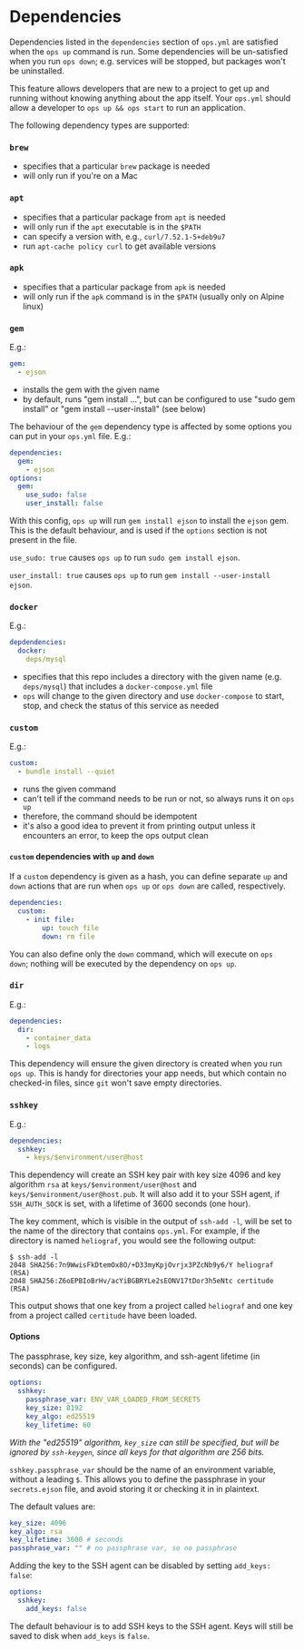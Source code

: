 # Dependencies

Dependencies listed in the `dependencies` section of `ops.yml` are satisfied when the `ops up` command is run. Some dependencies will be un-satisfied when you run `ops down`; e.g. services will be stopped, but packages won't be uninstalled.

This feature allows developers that are new to a project to get up and running without knowing anything about the app itself. Your `ops.yml` should allow a developer to `ops up && ops start` to run an application.

The following dependency types are supported:

### `brew`

- specifies that a particular `brew` package is needed
- will only run if you're on a Mac

### `apt`

- specifies that a particular package from `apt` is needed
- will only run if the `apt` executable is in the `$PATH`
- can specify a version with, e.g., `curl/7.52.1-5+deb9u7`
- run `apt-cache policy curl` to get available versions

### `apk`

- specifies that a particular package from `apk` is needed
- will only run if the `apk` command is in the `$PATH` (usually only on Alpine linux)

### `gem`

E.g.:

```yaml
gem:
  - ejson
```

- installs the gem with the given name
- by default, runs "gem install ...", but can be configured to use "sudo gem install" or "gem install --user-install" (see below)

The behaviour of the `gem` dependency type is affected by some options you can put in your `ops.yml` file. E.g.:

```yaml
dependencies:
  gem:
    - ejson
options:
  gem:
    use_sudo: false
    user_install: false
```

With this config, `ops up` will run `gem install ejson` to install the `ejson` gem. This is the default behaviour, and is used if the `options` section is not present in the file.

`use_sudo: true` causes `ops up` to run `sudo gem install ejson`.

`user_install: true` causes `ops up` to run `gem install --user-install ejson`.

### `docker`

E.g.:

```yaml
depdendencies:
  docker:
    deps/mysql
```

- specifies that this repo includes a directory with the given name (e.g. `deps/mysql`) that includes a `docker-compose.yml` file
- `ops` will change to the given directory and use `docker-compose` to start, stop, and check the status of this service as needed

### `custom`

E.g.:

```yaml
custom:
  - bundle install --quiet
```

- runs the given command
- can't tell if the command needs to be run or not, so always runs it on `ops up`
- therefore, the command should be idempotent
- it's also a good idea to prevent it from printing output unless it encounters an error, to keep the ops output clean

#### `custom` dependencies with `up` and `down`

If a `custom` dependency is given as a hash, you can define separate `up` and `down` actions that are run when `ops up` or `ops down` are called, respectively.

```yaml
dependencies:
  custom:
    - init file:
        up: touch file
        down: rm file
```

You can also define only the `down` command, which will execute on `ops down`; nothing will be executed by the dependency on `ops up`.

### `dir`

E.g.:

```yaml
dependencies:
  dir:
    - container_data
    - logs
```

This dependency will ensure the given directory is created when you run `ops up`. This is handy for directories your app needs, but which contain no checked-in files, since `git` won't save empty directories.

### `sshkey`

E.g.:

```yaml
dependencies:
  sshkey:
    - keys/$environment/user@host
```

This dependency will create an SSH key pair with key size 4096 and key algorithm `rsa` at `keys/$environment/user@host` and `keys/$environment/user@host.pub`. It will also add it to your SSH agent, if `SSH_AUTH_SOCK` is set, with a lifetime of 3600 seconds (one hour).

The key comment, which is visible in the output of `ssh-add -l`, will be set to the name of the directory that contains `ops.yml`. For example, if the directory is named `heliograf`, you would see the following output:

```shell
$ ssh-add -l
2048 SHA256:7n9WwisFkDtemOx8O/+D33myKpjOvrjx3PZcNb9y6/Y heliograf (RSA)
2048 SHA256:Z6oEPBIoBrHv/acYiBGBRYLe2sEONV17tDor3h5eNtc certitude (RSA)
```

This output shows that one key from a project called `heliograf` and one key from a project called `certitude` have been loaded.

#### Options

The passphrase, key size, key algorithm, and ssh-agent lifetime (in seconds) can be configured.

```yaml
options:
  sshkey:
    passphrase_var: ENV_VAR_LOADED_FROM_SECRETS
    key_size: 8192
    key_algo: ed25519
    key_lifetime: 60
```

_With the "ed25519" algorithm, `key_size` can still be specified, but will be ignored by `ssh-keygen`, since all keys for that algorithm are 256 bits._

`sshkey.passphrase_var` should be the name of an environment variable, without a leading `$`. This allows you to define the passphrase in your `secrets.ejson` file, and avoid storing it or checking it in in plaintext.

The default values are:

```yaml
key_size: 4096
key_algo: rsa
key_lifetime: 3600 # seconds
passphrase_var: "" # no passphrase var, so no passphrase
```

Adding the key to the SSH agent can be disabled by setting `add_keys: false`:

```yaml
options:
  sshkey:
    add_keys: false
```

The default behaviour is to add SSH keys to the SSH agent. Keys will still be saved to disk when `add_keys` is `false`.
